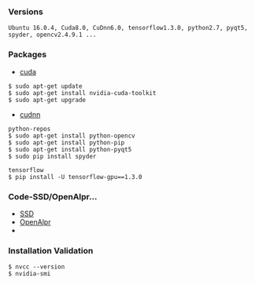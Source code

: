 ### Versions
    Ubuntu 16.0.4, Cuda8.0, CuDnn6.0, tensorflow1.3.0, python2.7, pyqt5, spyder, opencv2.4.9.1 ...
### Packages

   - [cuda](https://github.com/michael0125/shortcut4demo/blob/master/install-cuda.sh)
   
    $ sudo apt-get update
    $ sudo apt-get install nvidia-cuda-toolkit
    $ sudo apt-get upgrade
    
   - [cudnn](https://github.com/michael0125/shortcut4demo/blob/master/install-cudnn.sh)
    
    python-repos
    $ sudo apt-get install python-opencv
    $ sudo apt-get install python-pip
    $ sudo apt-get install python-pyqt5
    $ sudo pip install spyder
    
    tensorflow
    $ pip install -U tensorflow-gpu==1.3.0
    
### Code-SSD/OpenAlpr...

   - [SSD]()
   - [OpenAlpr]()
   - []()
   
### Installation Validation
    $ nvcc --version
    $ nvidia-smi

